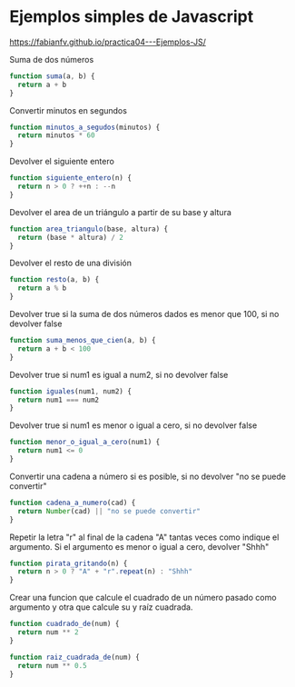 # Ejemplos simples de Javascript

https://fabianfv.github.io/practica04---Ejemplos-JS/

Suma de dos números

```javascript
function suma(a, b) {
  return a + b
}
```

Convertir minutos en segundos

```javascript
function minutos_a_segudos(minutos) {
  return minutos * 60
}
```

Devolver el siguiente entero

```javascript
function siguiente_entero(n) {
  return n > 0 ? ++n : --n
}
```

Devolver el area de un triángulo a partir de su base y altura

```javascript
function area_triangulo(base, altura) {
  return (base * altura) / 2
}
```

Devolver el resto de una división

```javascript
function resto(a, b) {
  return a % b
}
```

Devolver true si la suma de dos números dados es menor que 100, si no devolver false

```javascript
function suma_menos_que_cien(a, b) {
  return a + b < 100
}
```

Devolver true si num1 es igual a num2, si no devolver false

```javascript
function iguales(num1, num2) {
  return num1 === num2
}
```

Devolver true si num1 es menor o igual a cero, si no devolver false

```javascript
function menor_o_igual_a_cero(num1) {
  return num1 <= 0
}
```

Convertir una cadena a número si es posible, si no devolver "no se puede convertir"

```javascript
function cadena_a_numero(cad) {
  return Number(cad) || "no se puede convertir"
}
```

Repetir la letra "r" al final de la cadena "A" tantas veces como indique el argumento.
Si el argumento es menor o igual a cero, devolver "Shhh"

```javascript
function pirata_gritando(n) {
  return n > 0 ? "A" + "r".repeat(n) : "Shhh"
}
```

Crear una funcion que calcule el cuadrado de un número pasado como argumento
y otra que calcule su y raíz cuadrada.

```javascript
function cuadrado_de(num) {
  return num ** 2
}

function raiz_cuadrada_de(num) {
  return num ** 0.5
}
```
